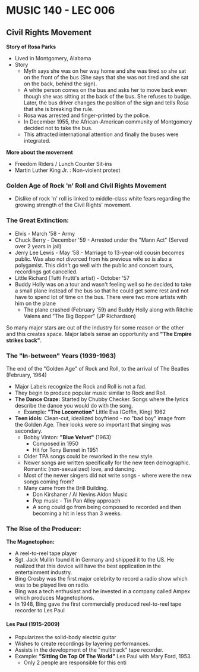 # MUSIC 140 - LEC 006
## Civil Rights Movement
**Story of Rosa Parks**
- Lived in Montgomery, Alabama
- Story
  -  Myth says she was on her way home and she was tired so she sat on the front of the bus (She says that she was not tired and she sat on the back, behind the sign).
  - A white person comes on the bus and asks her to move back even though she was sitting at the back of the bus. She refuses to budge. Later, the bus driver changes the position of the sign and tells Rosa that she is breaking the rule. 
  - Rosa was arrested and finger-printed by the police.
  - In December 1955, the African-American community of Montgomery decided not to take the bus.
  - This attracted international attention and finally the buses were integrated.

**More about the movement**
- Freedom Riders / Lunch Counter Sit-ins
- Martin Luther King Jr. : Non-violent protest

### Golden Age of Rock 'n' Roll and Civil Rights Movement
- Dislike of rock 'n' roll is linked to middle-class white fears regarding the growing strength of the Civil Rights' movement.

### The Great Extinction:
  - Elvis - March '58 - Army
  - Chuck Berry - December '59 - Arrested under the "Mann Act" (Served over 2 years in jail)
  - Jerry Lee Lewis - May '58 - Marriage to 13-year-old cousin becomes public. Was also not divorced from his previous wife so is also a polygamist. This didn't go well with the public and concert tours, recordings got cancelled.
  - Little Richard (Tutti Frutti's artist) - October '57
  - Buddy Holly was on a tour and wasn't feeling well so he decided to take a small plane instead of the bus so that he could get some rest and not have to spend lot of time on the bus. There were two more artists with him on the plane
    - The plane crashed (February '59) and Buddy Holly along with Ritchie Valens and "The Big Bopper" (JP Richardson)


So many major stars are out of the industry for some reason or the other and this creates space. Major labels sense an opportunity and **"The Empire strikes back"**.

### The "In-between" Years (1939-1963)
The end of the "Golden Age" of Rock and Roll, to the arrival of The Beatles (February, 1964)
- Major Labels recognize the Rock and Roll is not a fad.
- They begin to produce popular music similar to Rock and Roll.
- **The Dance Craze:** Started by Chubby Checker. Songs where the lyrics describe the dance you would do with the song.
  - Example: **"The Locomotion"** Little Eva (Goffin, King) 1962
- **Teen idols:** Clean-cut, idealized boyfriend - no "bad boy" image from the Golden Age. Their looks were so important that singing was secondary.
  - Bobby Vinton: **"Blue Velvet"** (1963)
    - Composed in 1950
    - Hit for Tony Bennet in 1951
  - Older TPA songs could be reworked in the new style.
  - Newer songs are written specifically for the new teen demographic. Romantic (non-sexualized) love,  and dancing.
  - Most of the newer singers did not write songs - where were the new songs coming from?
  - Many came from the Brill Building.
    - Don Kirshaner / Al Nevins Aldon Music
    - Pop music - Tin Pan Alley approach
    - A song could go from being composed to recorded and then becoming a hit in less than 3 weeks.

### The Rise of the Producer:
**The Magnetophon:**
- A reel-to-reel tape player
- Sgt. Jack Mullin found it in Germany and shipped it to the US. He realized that this device will have the best application in the entertainment industry.
- Bing Crosby was the first major celebrity to record a radio show which was to be played live on radio.
-  Bing was a tech enthusiast and he invested in a company called Ampex which produces Magnetophons.
- In 1948, Bing gave the first commercially produced reel-to-reel tape recorder to Les Paul

#### Les Paul (1915-2009)
- Popularizes the solid-body electric guitar
- Wishes to create recordings by layering performances.
- Assists in the development of the "multitrack" tape recorder.
- Example: **"Sitting On Top Of The World"** Les Paul with Mary Ford, 1953.
	- Only 2 people are responsible for this enti 
<!--stackedit_data:
eyJoaXN0b3J5IjpbNjAzMTYxMjI4LC0xNzA1NjQ3OTc5LDEyNj
g0MDU1OTMsLTkyNjg2MjYwMCwxNzcwMDUzNjYwLC0xODIwNjAy
Mjg5LDE3NTU5NDgxODQsLTE3NjYzMjk0OTIsNjAwMDE0ODY2LC
0xNjYzMTY0NjM1XX0=
-->